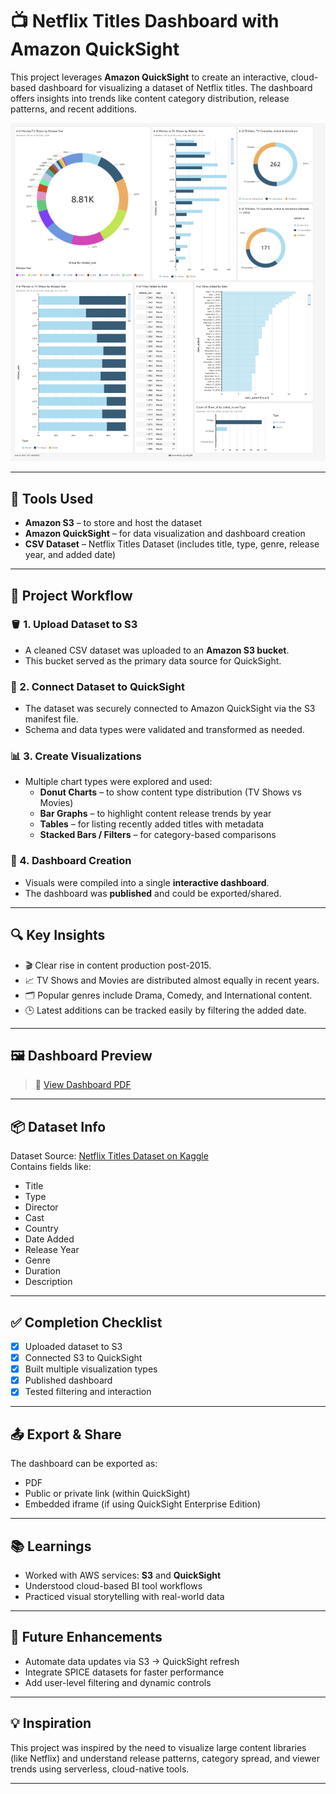 # 📺 Netflix Titles Dashboard with Amazon QuickSight

This project leverages **Amazon QuickSight** to create an interactive, cloud-based dashboard for visualizing a dataset of Netflix titles. The dashboard offers insights into trends like content category distribution, release patterns, and recent additions.

![Dashboard Preview](./img.png)

---

## 🔧 Tools Used

- **Amazon S3** – to store and host the dataset  
- **Amazon QuickSight** – for data visualization and dashboard creation  
- **CSV Dataset** – Netflix Titles Dataset (includes title, type, genre, release year, and added date)

---

## 📁 Project Workflow

### 🪣 1. Upload Dataset to S3
- A cleaned CSV dataset was uploaded to an **Amazon S3 bucket**.
- This bucket served as the primary data source for QuickSight.

### 🔗 2. Connect Dataset to QuickSight
- The dataset was securely connected to Amazon QuickSight via the S3 manifest file.
- Schema and data types were validated and transformed as needed.

### 📊 3. Create Visualizations
- Multiple chart types were explored and used:
  - **Donut Charts** – to show content type distribution (TV Shows vs Movies)
  - **Bar Graphs** – to highlight content release trends by year
  - **Tables** – for listing recently added titles with metadata
  - **Stacked Bars / Filters** – for category-based comparisons

### 📌 4. Dashboard Creation
- Visuals were compiled into a single **interactive dashboard**.
- The dashboard was **published** and could be exported/shared.

---

## 🔍 Key Insights

- 🎬 Clear rise in content production post-2015.
- 📈 TV Shows and Movies are distributed almost equally in recent years.
- 🗂️ Popular genres include Drama, Comedy, and International content.
- 🕒 Latest additions can be tracked easily by filtering the added date.

---

## 🖼️ Dashboard Preview

> 📄 [View Dashboard PDF](./dashboard.pdf)

---

## 📦 Dataset Info

Dataset Source: [Netflix Titles Dataset on Kaggle](https://www.kaggle.com/datasets/shivamb/netflix-shows)  
Contains fields like:
- Title
- Type
- Director
- Cast
- Country
- Date Added
- Release Year
- Genre
- Duration
- Description

---

## ✅ Completion Checklist

- [x] Uploaded dataset to S3
- [x] Connected S3 to QuickSight
- [x] Built multiple visualization types
- [x] Published dashboard
- [x] Tested filtering and interaction

---

## 📤 Export & Share

The dashboard can be exported as:
- PDF
- Public or private link (within QuickSight)
- Embedded iframe (if using QuickSight Enterprise Edition)

---

## 📚 Learnings

- Worked with AWS services: **S3** and **QuickSight**
- Understood cloud-based BI tool workflows
- Practiced visual storytelling with real-world data

---

## 📌 Future Enhancements

- Automate data updates via S3 → QuickSight refresh
- Integrate SPICE datasets for faster performance
- Add user-level filtering and dynamic controls

---

## 💡 Inspiration

This project was inspired by the need to visualize large content libraries (like Netflix) and understand release patterns, category spread, and viewer trends using serverless, cloud-native tools.

---

